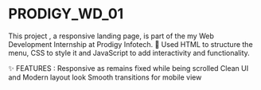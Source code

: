 # PRODIGY_WD_01
This project , a responsive landing page, is part of the my Web Development Internship at Prodigy Infotech.
🚀 Used HTML to structure the menu, CSS to style it and JavaScript to add interactivity and functionality.

✨ FEATURES :
Responsive as remains fixed while being scrolled
Clean UI and Modern layout look
Smooth transitions for mobile view
